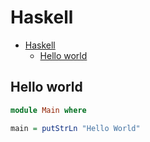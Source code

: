# Haskell

<!--ts-->
* [Haskell](hasekll.md#haskell)
   * [Hello world](hasekll.md#hello-world)

<!-- Added by: runner, at: Fri Jul 30 10:15:53 UTC 2021 -->

<!--te-->

## Hello world
```haskell
module Main where

main = putStrLn "Hello World"
```
